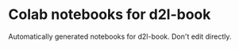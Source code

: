 # Colab notebooks for d2l-book

Automatically generated notebooks for d2l-book. Don't edit directly.

